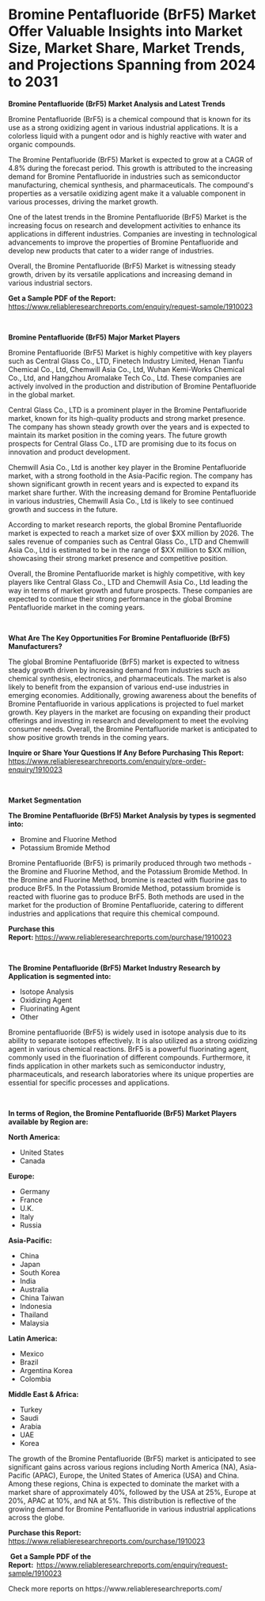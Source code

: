 <p><h1>Bromine Pentafluoride (BrF5) Market Offer Valuable Insights into Market Size, Market Share, Market Trends, and Projections Spanning from 2024 to 2031</h1></p><p><strong>Bromine Pentafluoride (BrF5) Market Analysis and Latest Trends</strong></p>
<p><p>Bromine Pentafluoride (BrF5) is a chemical compound that is known for its use as a strong oxidizing agent in various industrial applications. It is a colorless liquid with a pungent odor and is highly reactive with water and organic compounds.</p><p>The Bromine Pentafluoride (BrF5) Market is expected to grow at a CAGR of 4.8% during the forecast period. This growth is attributed to the increasing demand for Bromine Pentafluoride in industries such as semiconductor manufacturing, chemical synthesis, and pharmaceuticals. The compound's properties as a versatile oxidizing agent make it a valuable component in various processes, driving the market growth.</p><p>One of the latest trends in the Bromine Pentafluoride (BrF5) Market is the increasing focus on research and development activities to enhance its applications in different industries. Companies are investing in technological advancements to improve the properties of Bromine Pentafluoride and develop new products that cater to a wider range of industries.</p><p>Overall, the Bromine Pentafluoride (BrF5) Market is witnessing steady growth, driven by its versatile applications and increasing demand in various industrial sectors.</p></p>
<p><strong>Get a Sample PDF of the Report:&nbsp;</strong> <a href="https://www.reliableresearchreports.com/enquiry/request-sample/1910023">https://www.reliableresearchreports.com/enquiry/request-sample/1910023</a></p>
<p>&nbsp;</p>
<p><strong>Bromine Pentafluoride (BrF5) Major Market Players</strong></p>
<p><p>Bromine Pentafluoride (BrF5) Market is highly competitive with key players such as Central Glass Co., LTD, Finetech Industry Limited, Henan Tianfu Chemical Co., Ltd, Chemwill Asia Co., Ltd, Wuhan Kemi-Works Chemical Co., Ltd, and Hangzhou Aromalake Tech Co., Ltd. These companies are actively involved in the production and distribution of Bromine Pentafluoride in the global market.</p><p>Central Glass Co., LTD is a prominent player in the Bromine Pentafluoride market, known for its high-quality products and strong market presence. The company has shown steady growth over the years and is expected to maintain its market position in the coming years. The future growth prospects for Central Glass Co., LTD are promising due to its focus on innovation and product development.</p><p>Chemwill Asia Co., Ltd is another key player in the Bromine Pentafluoride market, with a strong foothold in the Asia-Pacific region. The company has shown significant growth in recent years and is expected to expand its market share further. With the increasing demand for Bromine Pentafluoride in various industries, Chemwill Asia Co., Ltd is likely to see continued growth and success in the future.</p><p>According to market research reports, the global Bromine Pentafluoride market is expected to reach a market size of over $XX million by 2026. The sales revenue of companies such as Central Glass Co., LTD and Chemwill Asia Co., Ltd is estimated to be in the range of $XX million to $XX million, showcasing their strong market presence and competitive position.</p><p>Overall, the Bromine Pentafluoride market is highly competitive, with key players like Central Glass Co., LTD and Chemwill Asia Co., Ltd leading the way in terms of market growth and future prospects. These companies are expected to continue their strong performance in the global Bromine Pentafluoride market in the coming years.</p></p>
<p>&nbsp;</p>
<p><strong>What Are The Key Opportunities For Bromine Pentafluoride (BrF5) Manufacturers?</strong></p>
<p><p>The global Bromine Pentafluoride (BrF5) market is expected to witness steady growth driven by increasing demand from industries such as chemical synthesis, electronics, and pharmaceuticals. The market is also likely to benefit from the expansion of various end-use industries in emerging economies. Additionally, growing awareness about the benefits of Bromine Pentafluoride in various applications is projected to fuel market growth. Key players in the market are focusing on expanding their product offerings and investing in research and development to meet the evolving consumer needs. Overall, the Bromine Pentafluoride market is anticipated to show positive growth trends in the coming years.</p></p>
<p><strong>Inquire or Share Your Questions If Any Before Purchasing This Report:</strong> <a href="https://www.reliableresearchreports.com/enquiry/pre-order-enquiry/1910023">https://www.reliableresearchreports.com/enquiry/pre-order-enquiry/1910023</a></p>
<p>&nbsp;</p>
<p><strong>Market Segmentation</strong></p>
<p><strong>The Bromine Pentafluoride (BrF5) Market Analysis by types is segmented into:</strong></p>
<p><ul><li>Bromine and Fluorine Method</li><li>Potassium Bromide Method</li></ul></p>
<p><p>Bromine Pentafluoride (BrF5) is primarily produced through two methods - the Bromine and Fluorine Method, and the Potassium Bromide Method. In the Bromine and Fluorine Method, bromine is reacted with fluorine gas to produce BrF5. In the Potassium Bromide Method, potassium bromide is reacted with fluorine gas to produce BrF5. Both methods are used in the market for the production of Bromine Pentafluoride, catering to different industries and applications that require this chemical compound.</p></p>
<p><strong>Purchase this Report:&nbsp;</strong><a href="https://www.reliableresearchreports.com/purchase/1910023">https://www.reliableresearchreports.com/purchase/1910023</a></p>
<p>&nbsp;</p>
<p><strong>The Bromine Pentafluoride (BrF5) Market Industry Research by Application is segmented into:</strong></p>
<p><ul><li>Isotope Analysis</li><li>Oxidizing Agent</li><li>Fluorinating Agent</li><li>Other</li></ul></p>
<p><p>Bromine pentafluoride (BrF5) is widely used in isotope analysis due to its ability to separate isotopes effectively. It is also utilized as a strong oxidizing agent in various chemical reactions. BrF5 is a powerful fluorinating agent, commonly used in the fluorination of different compounds. Furthermore, it finds application in other markets such as semiconductor industry, pharmaceuticals, and research laboratories where its unique properties are essential for specific processes and applications.</p></p>
<p>&nbsp;</p>
<p><strong>In terms of Region, the Bromine Pentafluoride (BrF5) Market Players available by Region are:</strong></p>
<p>
    <p> <strong> North America: </strong>
        <ul>
            <li>United States</li>
            <li>Canada</li>
        </ul>
        </p> 
    <p> <strong> Europe: </strong>
        <ul>
            <li>Germany</li>
            <li>France</li>
            <li>U.K.</li>
            <li>Italy</li>
            <li>Russia</li>
        </ul>
        </p> 
    <p> <strong> Asia-Pacific: </strong>
        <ul>
            <li>China</li>
            <li>Japan</li>
            <li>South Korea</li>
            <li>India</li>
            <li>Australia</li>
            <li>China Taiwan</li>
            <li>Indonesia</li>
            <li>Thailand</li>
            <li>Malaysia</li>
        </ul>
        </p> 
    <p> <strong> Latin America: </strong>
        <ul>
            <li>Mexico</li>
            <li>Brazil</li>
            <li>Argentina Korea</li>
            <li>Colombia</li>
        </ul>
        </p> 
    <p> <strong> Middle East & Africa: </strong>
        <ul>
            <li>Turkey</li>
            <li>Saudi</li>
            <li>Arabia</li>
            <li>UAE</li>
            <li>Korea</li>
        </ul>
    </p>
    </p>
<p><p>The growth of the Bromine Pentafluoride (BrF5) market is anticipated to see significant gains across various regions including North America (NA), Asia-Pacific (APAC), Europe, the United States of America (USA) and China. Among these regions, China is expected to dominate the market with a market share of approximately 40%, followed by the USA at 25%, Europe at 20%, APAC at 10%, and NA at 5%. This distribution is reflective of the growing demand for Bromine Pentafluoride in various industrial applications across the globe.</p></p>
<p><strong>Purchase this Report: </strong><a href="https://www.reliableresearchreports.com/purchase/1910023">https://www.reliableresearchreports.com/purchase/1910023</a></p>
<p>&nbsp;<strong>Get a Sample PDF of the Report:&nbsp;&nbsp;</strong><a href="https://www.reliableresearchreports.com/enquiry/request-sample/1910023">https://www.reliableresearchreports.com/enquiry/request-sample/1910023</a></p>
<p><strong></strong></p>
<p>Check more reports on https://www.reliableresearchreports.com/</p>
